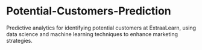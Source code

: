 # Potential-Customers-Prediction
Predictive analytics for identifying potential customers at ExtraaLearn, using data science and machine learning techniques to enhance marketing strategies.
